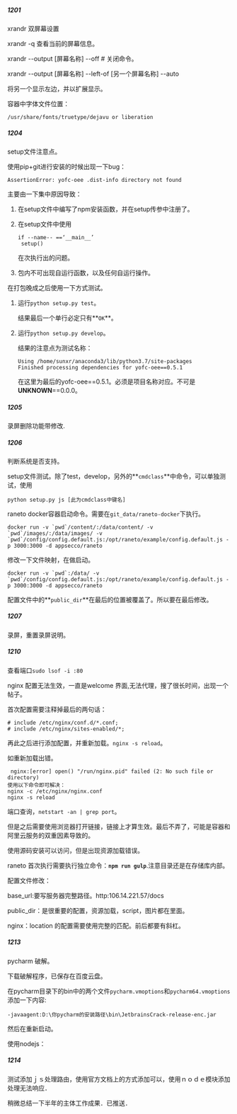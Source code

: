 ##### 1201 

xrandr 双屏幕设置

xrandr -q 查看当前的屏幕信息。

xrandr --output [屏幕名称] --off # 关闭命令。

xrandr --output [屏幕名称] --left-of [另一个屏幕名称] --auto

将另一个显示左边，并以扩展显示。

容器中字体文件位置：

```
/usr/share/fonts/truetype/dejavu or liberation
```



##### 1204

setup文件注意点。

使用pip+git进行安装的时候出现一下bug：

```
AssertionError: yofc-oee .dist-info directory not found
```

主要由一下集中原因导致：

1. 在setup文件中编写了npm安装函数，并在setup传参中注册了。

2. 在setup文件中使用

   ```
   if --name-- ==‘__main__’
   	setup()
   ```

   在次执行出的问题。

3. 包内不可出现自运行函数，以及任何自运行操作。

在打包晚成之后使用一下方式测试。

1. 运行`python setup.py test`。

   结果最后一个单行必定只有**`OK`**。

2. 运行`python setup.py develop`。

   结果的注意点为测试名称：

   ```
   Using /home/sunxr/anaconda3/lib/python3.7/site-packages
   Finished processing dependencies for yofc-oee==0.5.1
   ```

   在这里为最后的yofc-oee==0.5.1。必须是项目名称对应。不可是**UNKNOWN**==0.0.0。



##### 1205

录屏删除功能带修改.



##### 1206

判断系统是否支持。

setup文件测试。除了test，develop，另外的**`cmdclass`**中命令，可以单独测试，使用

`python setup.py js [此为cmdclass中键名]`

raneto docker容器启动命令。需要在`git_data/raneto-docker`下执行。

```
docker run -v `pwd`/content/:/data/content/ -v `pwd`/images/:/data/images/ -v `pwd`/config/config.default.js:/opt/raneto/example/config.default.js -p 3000:3000 -d appsecco/raneto
```

修改一下文件映射，在做启动。

```
docker run -v `pwd`:/data/ -v `pwd`/config/config.default.js:/opt/raneto/example/config.default.js -p 3000:3000 -d appsecco/raneto
```

配置文件中的**`public_dir`**在最后的位置被覆盖了。所以要在最后修改。

##### 1207

录屏，重置录屏说明。

##### 1210

查看端口`sudo lsof -i :80`

nginx 配置无法生效，一直是welcome 界面,无法代理，搜了很长时间，出现一个帖子。

首次配置需要注释掉最后的两句话：

```
# include /etc/nginx/conf.d/*.conf;
# include /etc/nginx/sites-enabled/*;
```

再此之后进行添加配置，并重新加载。`nginx -s reload`。

如重新加载出错。

```
 nginx:[error] open() "/run/nginx.pid" failed (2: No such file or directory)
使用以下命令即可解决：
nginx -c /etc/nginx/nginx.conf
nginx -s reload
```



端口查询，`netstart -an | grep port`。

但是之后需要使用浏览器打开链接，链接上才算生效。最后不弄了，可能是容器和阿里云服务的双重因素导致的。

使用源码安装可以访问，但是出现资源加载错误。

raneto 首次执行需要执行独立命令：**`npm run gulp`**.注意目录还是在存储库内部。

配置文件修改：

base_url:要写服务器完整路径。http:106.14.221.57/docs

public_dir：是很重要的配置，资源加载，script，图片都在里面。

nginx：location 的配置需要使用完整的匹配。前后都要有斜杠。



##### 1213

pycharm 破解。

下载破解程序，已保存在百度云盘。

在pycharm目录下的bin中的两个文件`pycharm.vmoptions`和`pycharm64.vmoptions`添加一下内容:

```
-javaagent:D:\你pycharm的安装路径\bin\JetbrainsCrack-release-enc.jar
```

然后在重新启动。

使用nodejs：



##### 1214

测试添加ｊｓ处理路由，使用官方文档上的方式添加可以，使用ｎｏｄｅ模块添加处理无法响应．

稍微总结一下半年的主体工作成果．已推送．
